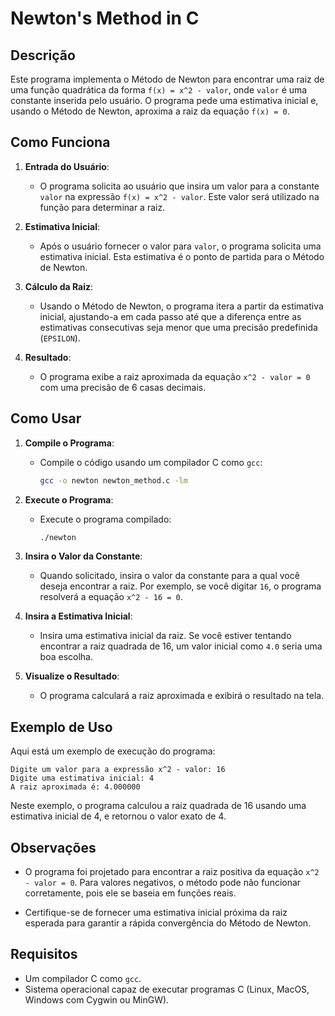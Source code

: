 
# Newton's Method in C

## Descrição

Este programa implementa o Método de Newton para encontrar uma raiz de uma função quadrática da forma `f(x) = x^2 - valor`, onde `valor` é uma constante inserida pelo usuário. O programa pede uma estimativa inicial e, usando o Método de Newton, aproxima a raiz da equação `f(x) = 0`.

## Como Funciona

1. **Entrada do Usuário**:
   - O programa solicita ao usuário que insira um valor para a constante `valor` na expressão `f(x) = x^2 - valor`. Este valor será utilizado na função para determinar a raiz.

2. **Estimativa Inicial**:
   - Após o usuário fornecer o valor para `valor`, o programa solicita uma estimativa inicial. Esta estimativa é o ponto de partida para o Método de Newton.

3. **Cálculo da Raiz**:
   - Usando o Método de Newton, o programa itera a partir da estimativa inicial, ajustando-a em cada passo até que a diferença entre as estimativas consecutivas seja menor que uma precisão predefinida (`EPSILON`).

4. **Resultado**:
   - O programa exibe a raiz aproximada da equação `x^2 - valor = 0` com uma precisão de 6 casas decimais.

## Como Usar

1. **Compile o Programa**:
   - Compile o código usando um compilador C como `gcc`:
     ```bash
     gcc -o newton newton_method.c -lm
     ```

2. **Execute o Programa**:
   - Execute o programa compilado:
     ```bash
     ./newton
     ```

3. **Insira o Valor da Constante**:
   - Quando solicitado, insira o valor da constante para a qual você deseja encontrar a raiz. Por exemplo, se você digitar `16`, o programa resolverá a equação `x^2 - 16 = 0`.

4. **Insira a Estimativa Inicial**:
   - Insira uma estimativa inicial da raiz. Se você estiver tentando encontrar a raiz quadrada de 16, um valor inicial como `4.0` seria uma boa escolha.

5. **Visualize o Resultado**:
   - O programa calculará a raiz aproximada e exibirá o resultado na tela.

## Exemplo de Uso

Aqui está um exemplo de execução do programa:

```plaintext
Digite um valor para a expressão x^2 - valor: 16
Digite uma estimativa inicial: 4
A raiz aproximada é: 4.000000
```

Neste exemplo, o programa calculou a raiz quadrada de 16 usando uma estimativa inicial de 4, e retornou o valor exato de 4.

## Observações

- O programa foi projetado para encontrar a raiz positiva da equação `x^2 - valor = 0`. Para valores negativos, o método pode não funcionar corretamente, pois ele se baseia em funções reais.

- Certifique-se de fornecer uma estimativa inicial próxima da raiz esperada para garantir a rápida convergência do Método de Newton.

## Requisitos

- Um compilador C como `gcc`.
- Sistema operacional capaz de executar programas C (Linux, MacOS, Windows com Cygwin ou MinGW).
